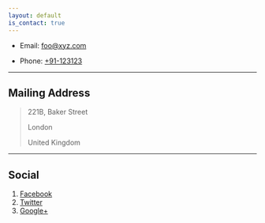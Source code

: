 ```yaml
---
layout: default
is_contact: true
---
```


* Email: [foo@xyz.com](mailto:rahul16shastri@gmail.com)

* Phone: [+91-123123](tel:+91-123123)

---

## Mailing Address

> 221B, Baker Street
>
> London
>
> United Kingdom

---

## Social

1. [Facebook](#)
2. [Twitter](#)
3. [Google+](#)
